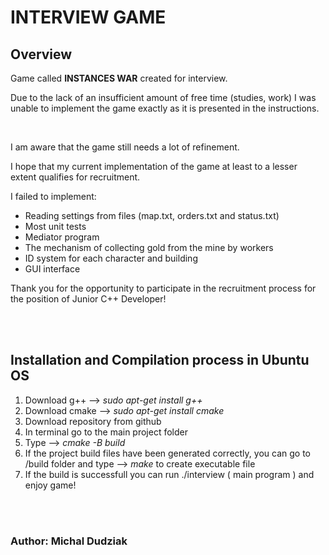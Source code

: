 # INTERVIEW GAME


## Overview

Game called **INSTANCES WAR** created for interview.

Due to the lack of an insufficient amount of free time (studies, work) I was unable to implement the game exactly as 
it is presented in the instructions.

<br/>


I am aware that the game still needs a lot of refinement.

I hope that my current implementation of the game at least to a lesser extent qualifies for recruitment.

I failed to implement:

- Reading settings from files (map.txt, orders.txt and status.txt)
- Most unit tests
- Mediator program
- The mechanism of collecting gold from the mine by workers
- ID system for each character and building
- GUI interface


Thank you for the opportunity to participate in the recruitment process for the position of Junior C++ Developer!

<br/>
<br/>

## Installation and Compilation process in Ubuntu OS

1. Download g++ --> *sudo apt-get install g++*
2. Download cmake --> *sudo apt-get install cmake*
3. Download repository from github
4. In terminal go to the main project folder
5. Type --> *cmake -B build*
6. If the project build files have been generated correctly, you can go to /build folder and type --> *make* to create executable file
7. If the build is successfull you can run ./interview ( main program ) and enjoy game!

<br/>
<br/>

### Author: Michal Dudziak